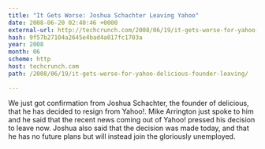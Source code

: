 ```yaml
---
title: "It Gets Worse: Joshua Schachter Leaving Yahoo"
date: 2008-06-20 02:40:46 +0000
external-url: http://techcrunch.com/2008/06/19/it-gets-worse-for-yahoo-delicious-founder-leaving/
hash: 9f57b27104a2645e4bad4a017fc1703a
year: 2008
month: 06
scheme: http
host: techcrunch.com
path: /2008/06/19/it-gets-worse-for-yahoo-delicious-founder-leaving/

---
```


We just got confirmation from Joshua Schachter, the founder of delicious, that he has decided to resign from Yahoo!. Mike Arrington just spoke to him and he said that the recent news coming out of Yahoo! pressed his decision to leave now. Joshua also said that the decision was made today, and that he has no future plans but will instead join the gloriously unemployed.
